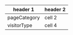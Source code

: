| header 1      | header 2 |
| ------------- | -------- |
| pageCategory  | cell 2   |
| visitorType   | cell 4   |
